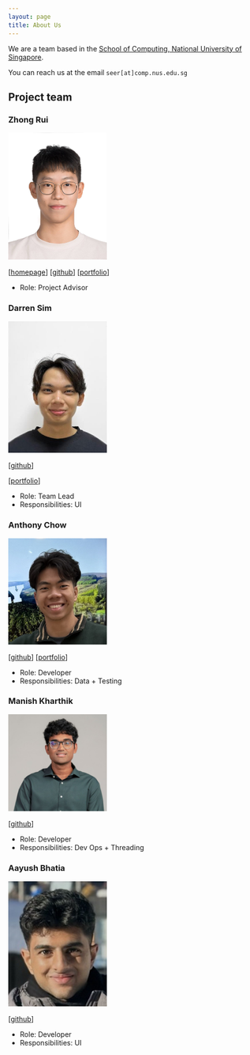 ```yaml
---
layout: page
title: About Us
---
```


We are a team based in the [School of Computing, National University of Singapore](https://www.comp.nus.edu.sg).

You can reach us at the email `seer[at]comp.nus.edu.sg`

## Project team

### Zhong Rui

<img src="images/zhonggruii.png" width="200px">
 
[[homepage](http://www.comp.nus.edu.sg/~damithch)]
[[github](https://github.com/zhonggruii/tp)]
[[portfolio](team/johndoe.md)]

* Role: Project Advisor


### Darren Sim 

<img src="images/darrensimmx.png" width="200px">

[[github](http://github.com/darrensimmx)]

[[portfolio](team/johndoe.md)]

* Role: Team Lead
* Responsibilities: UI

### Anthony Chow

<img src="images/mesutantonio.png" width="200px">

[[github](http://github.com/mesutantonio)] [[portfolio](team/johndoe.md)]

* Role: Developer
* Responsibilities: Data + Testing

### Manish Kharthik

<img src="images/manishkharthik.png" width="200px">

[[github](http://github.com/manishkharthik)]

* Role: Developer
* Responsibilities: Dev Ops + Threading

### Aayush Bhatia

<img src="images/abhatia2003.png" width="200px">

[[github](http://github.com/abhatia2003)]

* Role: Developer
* Responsibilities: UI

